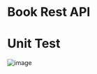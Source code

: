 # Book Rest API 


# Unit Test 

![image](https://user-images.githubusercontent.com/68774609/233870453-18c57c52-3b51-4e26-8f53-621e616b800a.png)

